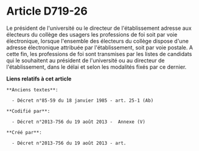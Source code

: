 # Article D719-26

Le président de l'université ou le directeur de l'établissement adresse aux électeurs du collège des usagers les professions
de foi soit par voie électronique, lorsque l'ensemble des électeurs du collège dispose d'une adresse électronique attribuée
par l'établissement, soit par voie postale. A cette fin, les professions de foi sont transmises par les listes de candidats
qui le souhaitent au président de l'université ou au directeur de l'établissement, dans le délai et selon les modalités fixés
par ce dernier.

**Liens relatifs à cet article**

	**Anciens textes**:

	  - Décret n°85-59 du 18 janvier 1985 - art. 25-1 (Ab)

	**Codifié par**:

	  - Décret n°2013-756 du 19 août 2013 -  Annexe (V)

	**Créé par**:

	  - Décret n°2013-756 du 19 août 2013 - art.
